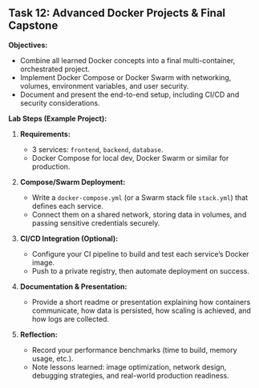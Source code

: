 ## Task 12: Advanced Docker Projects & Final Capstone

**Objectives:**
- Combine all learned Docker concepts into a final multi-container, orchestrated project.
- Implement Docker Compose or Docker Swarm with networking, volumes, environment variables, and user security.
- Document and present the end-to-end setup, including CI/CD and security considerations.

**Lab Steps (Example Project):**

1. **Requirements:**
   - 3 services: `frontend`, `backend`, `database`.
   - Docker Compose for local dev, Docker Swarm or similar for production.

2. **Compose/Swarm Deployment:**
   - Write a `docker-compose.yml` (or a Swarm stack file `stack.yml`) that defines each service.
   - Connect them on a shared network, storing data in volumes, and passing sensitive credentials securely.

3. **CI/CD Integration (Optional):**
   - Configure your CI pipeline to build and test each service’s Docker image.
   - Push to a private registry, then automate deployment on success.

4. **Documentation & Presentation:**
   - Provide a short readme or presentation explaining how containers communicate, how data is persisted, how scaling is achieved, and how logs are collected.

5. **Reflection:**  
   - Record your performance benchmarks (time to build, memory usage, etc.).  
   - Note lessons learned: image optimization, network design, debugging strategies, and real-world production readiness.
